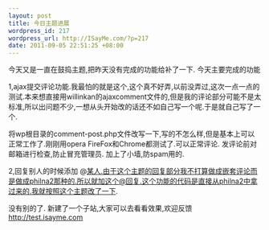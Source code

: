 ```yaml
--- 
layout: post
title: 今日主题进展
wordpress_id: 217
wordpress_url: http://ISayMe.com/?p=217
date: 2011-09-05 22:51:25 +08:00
---
```

今天又是一直在鼓捣主题,把昨天没有完成的功能给补了一下.
今天主要完成的功能

1,ajax提交评论功能.我最怕的就是这个,这个真不好弄,以前没弄过,这次一点一点的测试.本来想直接用willinkan的ajaxcomment文件的,但是我的评论部分可能不是太标准,所以出问题不少,一想从头开始改的话还不如自己写一个呢.于是就自己写了一个.

将wp根目录的comment-post.php文件改写一下,写的不怎么样,但是基本上可以正常工作了.刚刚用opera FireFox和Chrome都测试了.可以正常评论.
发评论前对邮箱进行检查,防止冒充管理员.
加上了小墙,防spam用的.

2,回复别人的时候添加 @某人.由于这个主题的回复部分我不打算做成嵌套评论而是做成philna2那种的.所以就加这个@回复.这个功能的代码是直接从philna2中拿过来的.我就按照这个主题改了一下.

没有别的了.
新建了一个子站,大家可以去看看效果,欢迎反馈 <http://test.isayme.com>
